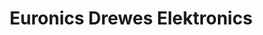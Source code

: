 ---
title: "Euronics Drewes Elektronics"
url: /demmin/euronics-drewes-elektronics/
shop: Elektronik
---